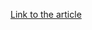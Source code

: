 [Link to the article](https://cybersecuritynews.com/sidewinder-apt-hackers-exploiting-old-office-flaws/)
